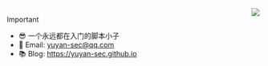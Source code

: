 <img align="right" src="https://github-readme-stats.vercel.app/api?username=yuyan-sec&show_icons=true&theme=dracula">

> [!IMPORTANT]
> 
> - :sunglasses: 一个永远都在入门的脚本小子
> - :email: Email: yuyan-sec@qq.com
> - :books: Blog:  https://yuyan-sec.github.io



